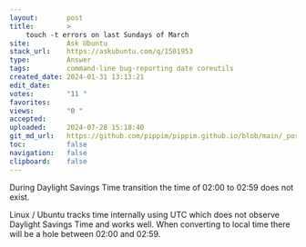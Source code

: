 ```yaml
---
layout:       post
title:        >
    touch -t errors on last Sundays of March
site:         Ask Ubuntu
stack_url:    https://askubuntu.com/q/1501953
type:         Answer
tags:         command-line bug-reporting date coreutils
created_date: 2024-01-31 13:13:21
edit_date:    
votes:        "11 "
favorites:    
views:        "0 "
accepted:     
uploaded:     2024-07-28 15:18:40
git_md_url:   https://github.com/pippim/pippim.github.io/blob/main/_posts/2024/2024-01-31-touch-t-errors-on-last-Sundays-of-March.md
toc:          false
navigation:   false
clipboard:    false
---
```


During Daylight Savings Time transition the time of 02:00 to 02:59 does not exist. 

Linux / Ubuntu tracks time internally using UTC which does not observe Daylight Savings Time and works well. When converting to local time there will be a hole between 02:00 and 02:59.
